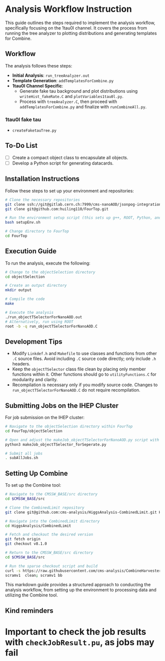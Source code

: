 # Analysis Workflow Instruction

This guide outlines the steps required to implement the analysis workflow, specifically focusing on the 1tau0l channel. It covers the process from running the tree analyzer to plotting distributions and generating templates for Combine.

## Workflow

The analysis follows these steps:

- **Initial Analysis**: `run_treeAnalyzer.out`
- **Template Generation**: `addTemplatesForCombine.py`
- **1tau0l Channel Specific**:
  - Generate fake tau background and plot distributions using `writeHist_fakeRate.C` and `plotVariables1tau0l.py`.
  - Process with `treeAnalyzer.C`, then proceed with `addTemplatesForCombine.py` and finalize with `runCombineAll.py`.

### 1tau0l fake tau
- `createFaketauTree.py`


## To-Do List

- [ ] Create a compact object class to encapsulate all objects.
- [ ] Develop a Python script for generating datacards.

## Installation Instructions

Follow these steps to set up your environment and repositories:

```bash
# Clone the necessary repositories
git clone ssh://git@gitlab.cern.ch:7999/cms-nanoAOD/jsonpog-integration.git
git clone git@github.com:huiling110/FourTop.git

# Run the environment setup script (this sets up g++, ROOT, Python, and corrections)
bash setupEnv.sh

# Change directory to FourTop
cd FourTop
```

## Execution Guide

To run the analysis, execute the following:

```bash
# Change to the objectSelection directory
cd objectSelection

# Create an output directory
mkdir output

# Compile the code
make

# Execute the analysis
./run_objectTSelectorForNanoAOD.out
# Alternatively, run using ROOT
root -b -q run_objectTSelectorForNanoAOD.C
```

## Development Tips

- Modify `Linkdef.h` and `Makefile` to use classes and functions from other `.C` source files. Avoid including `.C` source code directly; only include `.h` headers.
- Keep the `objectTSelector` class file clean by placing only member functions within it. Other functions should go to `utilityFunctions.C` for modularity and clarity.
- Recompilation is necessary only if you modify source code. Changes to `run_objectTSelectorForNanoAOD.C` do not require recompilation.

## Submitting Jobs on the IHEP Cluster

For job submission on the IHEP cluster:

```bash
# Navigate to the objectSelection directory within FourTop
cd FourTop/objectSelection

# Open and adjust the makeJob_objectTSelectorForNanoAOD.py script with your settings
python3 makeJob_objectTSelector_forSeperate.py

# Submit all jobs
. subAllJobs.sh
```

## Setting Up Combine

To set up the Combine tool:

```bash
# Navigate to the CMSSW_BASE/src directory
cd $CMSSW_BASE/src

# Clone the CombinedLimit repository
git clone git@github.com:cms-analysis/HiggsAnalysis-CombinedLimit.git HiggsAnalysis/CombinedLimit

# Navigate into the CombinedLimit directory
cd HiggsAnalysis/CombinedLimit

# Fetch and checkout the desired version
git fetch origin
git checkout v8.1.0

# Return to the CMSSW_BASE/src directory
cd $CMSSW_BASE/src

# Run the sparse checkout script and build
curl -s https://raw.githubusercontent.com/cms-analysis/CombineHarvester/master/CombineTools/scripts/sparse-checkout-https.sh | bash
scramv1  clean; scramv1 bb
```

This markdown guide provides a structured approach to conducting the analysis workflow, from setting up the environment to processing data and utilizing the Combine tool. 


## Kind reminders 
# Important to check the job results with ```checkJobResult.pu```, as jobs may fail
